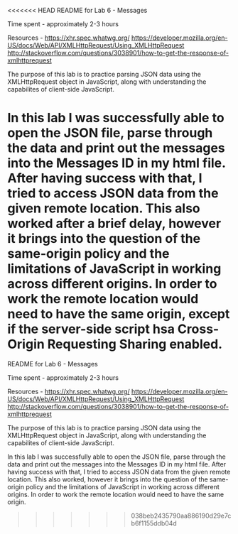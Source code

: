 <<<<<<< HEAD
README for Lab 6 - Messages

Time spent - approximately 2-3 hours

Resources -
https://xhr.spec.whatwg.org/
https://developer.mozilla.org/en-US/docs/Web/API/XMLHttpRequest/Using_XMLHttpRequest
http://stackoverflow.com/questions/3038901/how-to-get-the-response-of-xmlhttprequest


The purpose of this lab is to practice parsing JSON data using the XMLHttpRequest object in JavaScript,
along with understanding the capabilites of client-side JavaScript.

In this lab I was successfully able to open the JSON file, parse through the data and print out the messages into
the Messages ID in my html file. After having success with that, I tried to access JSON data from the given remote location.
This also worked after a brief delay, however it brings into the question of the same-origin policy and the limitations of JavaScript in working across different origins. In order to work the remote location would need to have the same origin, except if the server-side script hsa Cross-Origin Requesting Sharing enabled.
=======
README for Lab 6 - Messages

Time spent - approximately 2-3 hours

Resources -
https://xhr.spec.whatwg.org/ 
https://developer.mozilla.org/en-US/docs/Web/API/XMLHttpRequest/Using_XMLHttpRequest http://stackoverflow.com/questions/3038901/how-to-get-the-response-of-xmlhttprequest

The purpose of this lab is to practice parsing JSON data using the XMLHttpRequest object in JavaScript, along with 
understanding the capabilites of client-side JavaScript.

In this lab I was successfully able to open the JSON file, parse through the data and print out the messages into the
Messages ID in my html file. After having success with that, I tried to access JSON data from the given remote location. 
This also worked, however it brings into the question of the same-origin policy and the limitations of JavaScript in working 
across different origins. In order to work the remote location would need to have the same origin.

>>>>>>> 038beb2435790aa886190d29e7cb6f1155ddb04d
